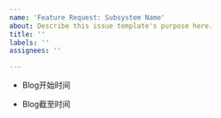 ```yaml
---
name: 'Feature Request: Subsystem Name'
about: Describe this issue template's purpose here.
title: ''
labels: ''
assignees: ''

---
```


- Blog开始时间

- Blog截至时间
